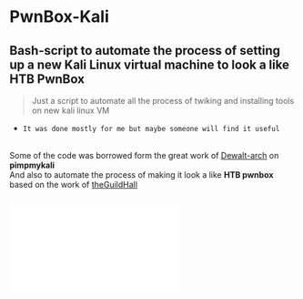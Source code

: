 # PwnBox-Kali
Bash-script to automate the process of setting up a new Kali Linux virtual machine to look a like HTB PwnBox
---

 > Just a script to automate all the process of twiking and installing tools on new kali linux VM
 
 * `It was done mostly for me but maybe someone will find it useful`
 
<br>Some of the code was borrowed form the great work of [Dewalt-arch](https://github.com/Dewalt-arch/pimpmykali) on **pimpmykali**
<br> And also to automate the process of making it look a like **HTB pwnbox** based on the work of [theGuildHall](https://github.com/theGuildHall/pwnbox)
 

 
## ![Twiking Guide](Twiking/Twiking.md)
